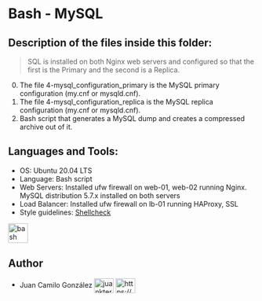 # Bash - MySQL

## Description of the files inside this folder:

> SQL is installed on both Nginx web servers and configured so that the first is the Primary and the second is a Replica.

0. The file 4-mysql_configuration_primary is the MySQL primary configuration (my.cnf or mysqld.cnf).
1. The file 4-mysql_configuration_replica is the MySQL replica configuration (my.cnf or mysqld.cnf).
2. Bash script that generates a MySQL dump and creates a compressed archive out of it.

## Languages and Tools:

- OS: Ubuntu 20.04 LTS
- Language: Bash script
- Web Servers: Installed ufw firewall on web-01, web-02 running Nginx. MySQL distribution 5.7.x installed on both servers
- Load Balancer: Installed ufw firewall on lb-01 running HAProxy, SSL
- Style guidelines: [Shellcheck](https://github.com/koalaman/shellcheck)

<p align="left"> <a href="https://www.gnu.org/software/bash/" target="_blank" rel="noreferrer"> <img src="https://github.com/odb/official-bash-logo/blob/master/assets/Logos/Icons/SVG/48x48_white.svg" alt="bash" width="40" height="40"/> </a> </p>


## Author

- Juan Camilo González <a href="https://twitter.com/juankter" target="blank"><img align="center" src="https://raw.githubusercontent.com/rahuldkjain/github-profile-readme-generator/master/src/images/icons/Social/twitter.svg" alt="juankter" height="30" width="40" /></a>
<a href="https://bit.ly/2MBNR0t" target="blank"><img align="center" src="https://raw.githubusercontent.com/rahuldkjain/github-profile-readme-generator/master/src/images/icons/Social/linked-in-alt.svg" alt="https://bit.ly/2mbnr0t" height="30" width="40" /></a>

